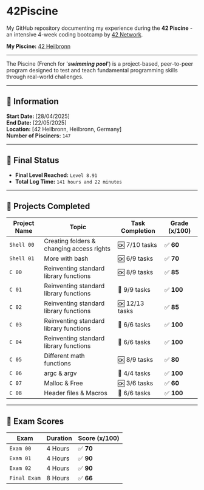 # 42Piscine

My GitHub repository documenting my experience during the **42 Piscine** - an intensive 4-week coding bootcamp by [42 Network](https://42.fr/en/homepage).

**My Piscine:** [42 Heilbronn](https://www.42heilbronn.de/en/homepage)

---

The Piscine (French for '_**swimming pool**_') is a project-based, peer-to-peer program designed to test and teach fundamental programming skills through real-world challenges.

---

## 📅 Information

**Start Date:** [28/04/2025]  
**End Date:** [22/05/2025]  
**Location:** [42 Heilbronn, Heilbronn, Germany]  
**Number of Pisciners:** `147`

---

## 🎯 Final Status

- **Final Level Reached:** `Level 8.91`
- **Total Log Time:** `141 hours and 22 minutes`

---

## 📁 Projects Completed

| Project Name     | Topic                                     | Task Completion | Grade (x/100)|  
|------------------|-------------------------------------------|-----------------|--------------|
| `Shell 00`       | Creating folders & changing access rights | 🆗 7/10  tasks   | ✅ **60**    |
| `Shell 01`       | More with bash                            | 🆗 6/9   tasks   | ✅ **70**    |
| `C 00`           | Reinventing standard library functions    | 🆗 8/9   tasks   | ✅ **85**    |
| `C 01`           | Reinventing standard library functions    | 💯 9/9   tasks   | ✅ **100**   |
| `C 02`           | Reinventing standard library functions    | 🆗 12/13 tasks   | ✅ **85**    |
| `C 03`           | Reinventing standard library functions    | 💯 6/6   tasks   | ✅ **100**   |
| `C 04`           | Reinventing standard library functions    | 💯 6/6   tasks   | ✅ **100**   |
| `C 05`           | Different math functions                  | 🆗 8/9   tasks   | ✅ **80**    |
| `C 06`           | argc & argv                               | 💯 4/4   tasks   | ✅ **100**   |
| `C 07`           | Malloc & Free                             | 🆗 3/6   tasks   | ✅ **60**    |
| `C 08`           | Header files & Macros                     | 💯 6/6   tasks   | ✅ **100**   |

---

## 📝 Exam Scores

| Exam             | Duration | Score (x/100) |
|------------------|----------|---------------|
| `Exam 00`        | 4 Hours  | ✅ **70**      |
| `Exam 01`        | 4 Hours  | ✅ **90**      |
| `Exam 02`        | 4 Hours  | ✅ **90**      |
| `Final Exam`     | 8 Hours  | ✅ **66**      |


